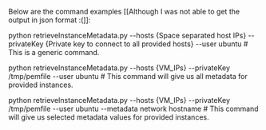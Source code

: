 Below are the command examples [[Although I was not able to get the output in json format :(]]:

python retrieveInstanceMetadata.py --hosts {Space separated host IPs} --privateKey {Private key to connect to all provided hosts} --user ubuntu # This is a generic command.

python retrieveInstanceMetadata.py --hosts {VM_IPs} --privateKey /tmp/pemfile --user ubuntu # This command will give us all metadata for provided instances.

python retrieveInstanceMetadata.py --hosts {VM_IPs} --privateKey /tmp/pemfile --user ubuntu --metadata network hostname # This command will give us selected metadata values for provided instances.
